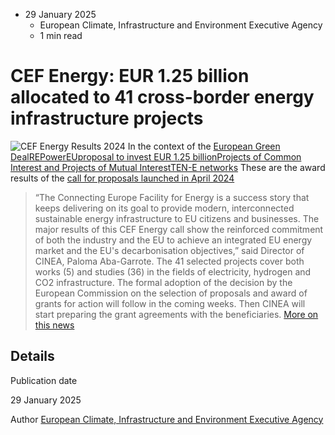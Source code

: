 * 29 January 2025
  * European Climate, Infrastructure and Environment Executive Agency
  * 1 min read


# CEF Energy: EUR 1.25 billion allocated to 41 cross-border energy infrastructure projects
![CEF Energy Results 2024](https://cinea.ec.europa.eu/sites/default/files/styles/oe_theme_medium_no_crop/public/2025-01/cef%20call%2024.jpg?itok=wV0TiSFR)
In the context of the [European Green Deal](https://ec.europa.eu/info/strategy/priorities-2019-2024/european-green-deal_en)[REPowerEU](https://ec.europa.eu/info/strategy/priorities-2019-2024/european-green-deal/repowereu-affordable-secure-and-sustainable-energy-europe_en)[proposal to invest EUR 1.25 billion](https://ec.europa.eu/commission/presscorner/detail/en/ip_25_377)[Projects of Common Interest and Projects of Mutual Interest](https://energy.ec.europa.eu/news/166-key-cross-border-energy-projects-published-2024-04-08_en)[TEN-E networks](https://energy.ec.europa.eu/topics/infrastructure/trans-european-networks-energy_en)
These are the award results of the [call for proposals launched in April 2024](https://cinea.ec.europa.eu/news-events/news/cef-energy-launches-eu850-million-call-energy-infrastructure-projects-2024-04-11_en)
> “The Connecting Europe Facility for Energy is a success story that keeps delivering on its goal to provide modern, interconnected sustainable energy infrastructure to EU citizens and businesses. The major results of this CEF Energy call show the reinforced commitment of both the industry and the EU to achieve an integrated EU energy market and the EU's decarbonisation objectives,” said Director of CINEA, Paloma Aba-Garrote.
The 41 selected projects cover both works (5) and studies (36) in the fields of electricity, hydrogen and CO2 infrastructure.
The formal adoption of the decision by the European Commission on the selection of proposals and award of grants for action will follow in the coming weeks. Then CINEA will start preparing the grant agreements with the beneficiaries.
[More on this news](https://ec.europa.eu/commission/presscorner/detail/en/ip_25_377)
## Details 

Publication date
    
29 January 2025 

Author
    [European Climate, Infrastructure and Environment Executive Agency](https://commission.europa.eu/about/departments-and-executive-agencies/european-climate-infrastructure-and-environment-executive-agency_en)